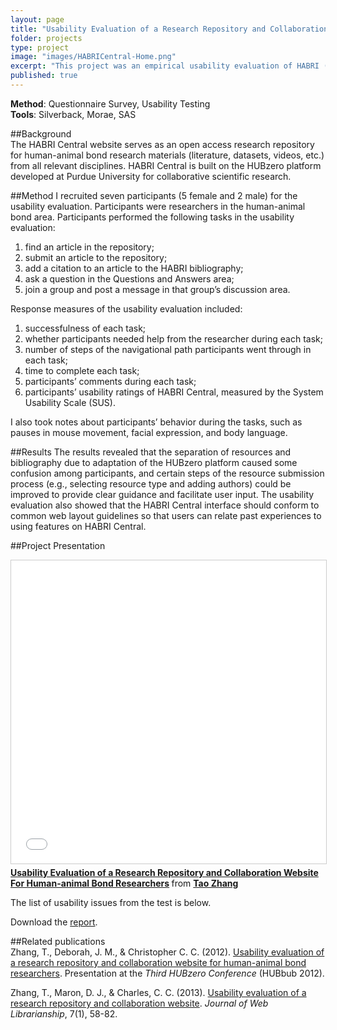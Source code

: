 ```yaml
---
layout: page
title: "Usability Evaluation of a Research Repository and Collaboration Website for Human-Animal Bond Researchers"
folder: projects
type: project
image: "images/HABRICentral-Home.png"
excerpt: "This project was an empirical usability evaluation of HABRI (Human-Animal Bond Research Initiative) Central webiste, an open access research repository and collaboration platform for human-animal bond researchers. HABRI Central hosts previously published materials from related disciplines and an extensive bibliography, in addition to traditional hub materials such as tools and datasets. Results of the evaluation showed that the overall user experience of HABRI Central was satisfactory, but also indicated a number of usability issues."
published: true
---
```



**Method**: Questionnaire Survey, Usability Testing   
**Tools**: Silverback, Morae, SAS 


##Background  
The HABRI Central website serves as an open access research repository for human-animal bond research materials (literature, datasets, videos, etc.) from all relevant disciplines. HABRI Central is built on the HUBzero platform developed at Purdue University for collaborative scientific research.

##Method
I recruited seven participants (5 female and 2 male) for the usability evaluation. Participants were researchers in the human-animal bond area. Participants performed the following tasks in the usability evaluation: 

1. find an article in the repository;    
2. submit an article to the repository;  
3. add a citation to an article to the HABRI bibliography;  
4. ask a question in the Questions and Answers area; 
5. join a group and post a message in that group’s discussion area.   

Response measures of the usability evaluation included:
  
1. successfulness of each task;  
2. whether participants needed help from the researcher during each task;  
3. number of steps of the navigational path participants went through in each task;  
4. time to complete each task;  
5. participants’ comments during each task;  
6. participants’ usability ratings of HABRI Central, measured by the System Usability Scale (SUS).  

I also took notes about participants’ behavior during the tasks, such as pauses in mouse movement, facial expression, and body language.

##Results
The results revealed that the separation of resources and bibliography due to adaptation of the HUBzero platform caused some confusion among participants, and certain steps of the resource submission process (e.g., selecting resource type and adding authors) could be improved to provide clear guidance and facilitate user input. The usability evaluation also showed that the HABRI Central interface should conform to common web layout guidelines so that users can relate past experiences to using features on HABRI Central.

##Project Presentation
<iframe src="//www.slideshare.net/slideshow/embed_code/key/4IqdHynGYZjsO3" width="595" height="485" frameborder="0" marginwidth="0" marginheight="0" scrolling="no" style="border:1px solid #CCC; border-width:1px; margin-bottom:5px; max-width: 100%;" allowfullscreen> </iframe> <div style="margin-bottom:5px"> <strong> <a href="//www.slideshare.net/jimmie/usability-evaluation-of-a-research-repository-and-collaboration-website-for-humananimal-bond-researchers" title="Usability Evaluation of a Research Repository and Collaboration Website For Human-animal Bond Researchers" target="_blank">Usability Evaluation of a Research Repository and Collaboration Website For Human-animal Bond Researchers</a> </strong> from <strong><a href="//www.slideshare.net/jimmie" target="_blank">Tao Zhang</a></strong> </div>

The list of usability issues from the test is below.
<object data="http://jimmieego.github.io/projects/assets/HABRICentralUsabilityIssues.pdf" type="application/pdf" width="100%" height="600px">
</object>

Download the [report](/assets/HABRICentralUsabilityIssues.pdf). 

##Related publications  
Zhang, T., Deborah, J. M., & Christopher C. C. (2012). [Usability evaluation of a research repository and collaboration website for human-animal bond researchers](https://hubzero.org/resources/824). Presentation at the *Third HUBzero Conference* (HUBbub 2012).

Zhang, T., Maron, D. J., & Charles, C. C. (2013). [Usability evaluation of a research repository and collaboration website](http://www.tandfonline.com/doi/abs/10.1080/19322909.2013.739041#.VaG6QxNViko). *Journal of Web Librarianship*, 7(1), 58-82.
